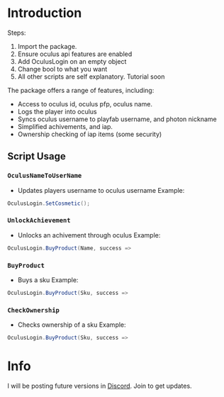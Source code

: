 # Introduction
Steps:
1. Import the package.
2. Ensure oculus api features are enabled
3. Add OculusLogin on an empty object
4. Change bool to what you want
5. All other scripts are self explanatory. Tutorial soon

The package offers a range of features, including:
- Access to oculus id, oculus pfp, oculus name.
- Logs the player into oculus
- Syncs oculus username to playfab username, and photon nickname
- Simplified achivements, and iap.
- Ownership checking of iap items (some security)

## Script Usage
### `OculusNameToUserName`
- Updates players username to oculus username
Example:
```csharp
OculusLogin.SetCosmetic();
```

### `UnlockAchievement`
- Unlocks an achivement through oculus
Example:
```csharp
OculusLogin.BuyProduct(Name, success =>
```

### `BuyProduct`
- Buys a sku
Example:
```csharp
OculusLogin.BuyProduct(Sku, success =>
```

### `CheckOwnership`
- Checks ownership of a sku
Example:
```csharp
OculusLogin.BuyProduct(Sku, success =>
```

# Info
I will be posting future versions in [Discord](https://discord.gg/gorillasdevhub). Join to get updates.
